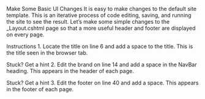 Make Some Basic UI Changes
It is easy to make changes to the default site template. This is an iterative process of code editing, saving, and running the site to see the result. Let’s make some simple changes to the _Layout.cshtml page so that a more useful header and footer are displayed on every page.

Instructions
1.
Locate the title on line 6 and add a space to the title. This is the title seen in the browser tab.


Stuck? Get a hint
2.
Edit the brand on line 14 and add a space in the NavBar heading. This appears in the header of each page.


Stuck? Get a hint
3.
Edit the footer on line 40 and add a space. This appears in the footer of each page.